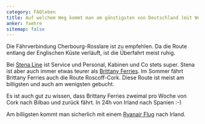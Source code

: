 ```yaml
---
category: FAQleben
title: Auf welchem Weg kommt man am günstigsten von Deutschland (mit Wohnwagen) nach Irland?
anker: faehre
sitemap: false
---
```


Die Fährverbindung Cherbourg-Rosslare ist zu empfehlen. Da die Route entlang der Englischen Küste verläuft, ist die Überfahrt meist ruhig.

Bei [Stena Line](https://www.stenaline.ie) ist Service und Personal, Kabinen und Co stets super. Stena ist aber auch immer etwas teurer als [Brittany Ferries](https://www.brittany-ferries.ie/). Im Sommer fährt Brittany Ferries auch die Route Roscoff-Cork. Diese Route ist meist am billigsten und auch am wenigsten gebucht.

Es ist auch gut zu wissen, dass Brittany Ferries zweimal pro Woche von Cork nach Bilbao und zurück fährt. In 24h von Irland nach Spanien :-)

Am billigsten kommt man sicherlich mit einem [Ryanair Flug](https://www.ryanair.com) nach Irland.
